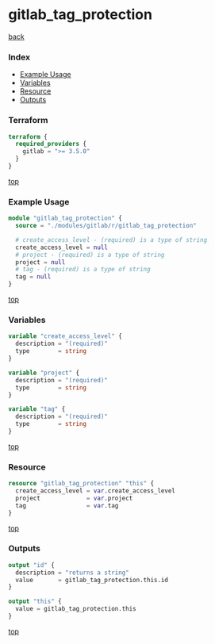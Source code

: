 # gitlab_tag_protection

[back](../gitlab.md)

### Index

- [Example Usage](#example-usage)
- [Variables](#variables)
- [Resource](#resource)
- [Outputs](#outputs)

### Terraform

```terraform
terraform {
  required_providers {
    gitlab = ">= 3.5.0"
  }
}
```

[top](#index)

### Example Usage

```terraform
module "gitlab_tag_protection" {
  source = "./modules/gitlab/r/gitlab_tag_protection"

  # create_access_level - (required) is a type of string
  create_access_level = null
  # project - (required) is a type of string
  project = null
  # tag - (required) is a type of string
  tag = null
}
```

[top](#index)

### Variables

```terraform
variable "create_access_level" {
  description = "(required)"
  type        = string
}

variable "project" {
  description = "(required)"
  type        = string
}

variable "tag" {
  description = "(required)"
  type        = string
}
```

[top](#index)

### Resource

```terraform
resource "gitlab_tag_protection" "this" {
  create_access_level = var.create_access_level
  project             = var.project
  tag                 = var.tag
}
```

[top](#index)

### Outputs

```terraform
output "id" {
  description = "returns a string"
  value       = gitlab_tag_protection.this.id
}

output "this" {
  value = gitlab_tag_protection.this
}
```

[top](#index)